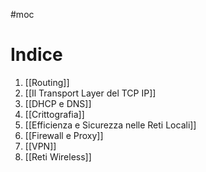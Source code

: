 #moc

# Indice

1. [[Routing]]
2. [[Il Transport Layer del TCP IP]]
3. [[DHCP e DNS]]
4. [[Crittografia]]
5. [[Efficienza e Sicurezza nelle Reti Locali]]
6. [[Firewall e Proxy]]
7. [[VPN]]
8. [[Reti Wireless]]